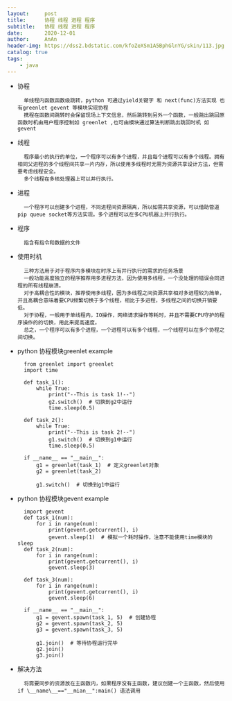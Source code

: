 ```yaml
---
layout:     post
title:      协程 线程 进程 程序
subtitle:   协程 线程 进程 程序
date:       2020-12-01
author:     AnAn
header-img: https://dss2.bdstatic.com/kfoZeXSm1A5BphGlnYG/skin/113.jpg
catalog: true
tags:
    - java
---
```



- 协程

        单线程内函数函数级跳转，python 可通过yield关键字 和 next(func)方法实现 也有greenlet gevent 等模块实现协程
        携程在函数间跳转时会保留现场上下文信息，然后跳转到另外一个函数，一般跳出跳回原函数时机由用户程序控制如 greenlet ,也可由模块通过算法判断跳出跳回时机 如gevent
- 线程

        程序最小的执行的单位，一个程序可以有多个进程，并且每个进程可以有多个线程。拥有相同父进程的多个线程间共享一片内存，所以使用多线程时无需为资源共享设计方法，但需要考虑线程安全。
        多个线程在多核处理器上可以并行执行。
- 进程

        一个程序可以创建多个进程，不同进程间资源隔离，所以如需共享资源，可以借助管道 pip queue socket等方法实现。多个进程可以在多CPU机器上并行执行。
- 程序

        指含有指令和数据的文件
- 使用时机

        三种方法用于对于程序内多模块在时序上有并行执行的需求的任务场景
        一般功能高度独立的程序推荐用多进程方法，因为使用多线程，一个没处理的错误会同进程的所有线程崩溃。
        对于高耦合性的模块，推荐使用多线程，因为多线程之间资源共享相对多进程较为简单，并且高耦合意味着要CPU频繁切换于多个线程，相比于多进程，多线程之间的切换开销要低。
        对于协程，一般用于单线程内，IO操作，网络请求操作等耗时，并且不需要CPU守护的程序操作的的切换，用此来提高速度。
        总之，一个程序可以有多个进程，一个进程可以有多个线程，一个线程可以在多个协程之间切换。    
- python 协程模块greenlet example

        from greenlet import greenlet
        import time
        
        def task_1():
            while True:
                print("--This is task 1!--")
                g2.switch()  # 切换到g2中运行
                time.sleep(0.5)
        
        def task_2():
            while True:
                print("--This is task 2!--")
                g1.switch()  # 切换到g1中运行
                time.sleep(0.5)
                
        if __name__ == "__main__":
            g1 = greenlet(task_1)  # 定义greenlet对象
            g2 = greenlet(task_2)
            
            g1.switch()  # 切换到g1中运行    
- python 协程模块gevent example

        import gevent
        def task_1(num):
            for i in range(num):
                print(gevent.getcurrent(), i)
                gevent.sleep(1)  # 模拟一个耗时操作，注意不能使用time模块的sleep
        def task_2(num):
            for i in range(num):
                print(gevent.getcurrent(), i)
                gevent.sleep(3)
        
        def task_3(num):
            for i in range(num):
                print(gevent.getcurrent(), i)
                gevent.sleep(6)
        
        if __name__ == "__main__":
            g1 = gevent.spawn(task_1, 5)  # 创建协程
            g2 = gevent.spawn(task_2, 5)
            g3 = gevent.spawn(task_3, 5)
        
            g1.join()  # 等待协程运行完毕
            g2.join()
            g3.join()

- 解决方法

        将需要同步的资源放在主函数内，如果程序没有主函数，建议创建一个主函数，然后使用 if \__name\__=="__mian__":main() 语法调用



